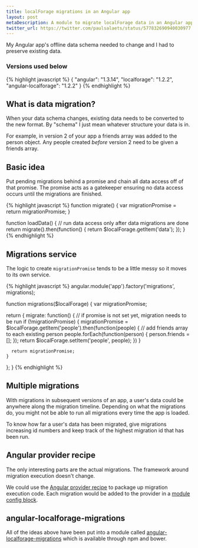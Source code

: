 ```yaml
---
title: localForage migrations in an Angular app
layout: post
metaDescription: A module to migrate localForage data in an Angular app
twitter_url: https://twitter.com/paulsalaets/status/577832690940030977
---
```


My Angular app's offline data schema needed to change and I had to preserve existing data.

### Versions used below

{% highlight javascript %}
{
  "angular": "1.3.14",
  "localforage": "1.2.2",
  "angular-localforage": "1.2.2"
}
{% endhighlight %}

## What is data migration?

When your data schema changes, existing data needs to be converted to the new format. By "schema" I just mean whatever structure your data is in.

For example, in version 2 of your app a friends array was added to the person object. Any people created *before* version 2 need to be given a friends array.

## Basic idea

Put pending migrations behind a promise and chain all data access off of that promise. The promise acts as a gatekeeper ensuring no data access occurs until the migrations are finished.

{% highlight javascript %}
function migrate() {
  var migrationPromise = <data migrations here>
  return migrationPromise;
}

function loadData() {
  // run data access only after data migrations are done
  return migrate().then(function() {
    return $localForage.getItem('data');
  });
}
{% endhighlight %}

## Migrations service

The logic to create `migrationPromise` tends to be a little messy so it moves to its own service.

{% highlight javascript %}
angular.module('app').factory('migrations', migrations);

function migrations($localForage) {
  var migrationPromise;

  return {
    migrate: function() {
      // if promise is not set yet, migration needs to be run
      if (!migrationPromise) {
        migrationPromise = $localForage.getItem('people').then(function(people) {
          // add friends array to each existing person
          people.forEach(function(person) {
            person.friends = [];
          });
          return $localForage.setItem('people', people);
        })
      }

      return migrationPromise;
    }
  };
}
{% endhighlight %}

## Multiple migrations

With migrations in subsequent versions of an app, a user's data could be anywhere along the migration timeline. Depending on what the migrations do, you might not be able to run all migrations every time the app is loaded.

To know how far a user's data has been migrated, give migrations increasing id numbers and keep track of the highest migration id that has been run.

## Angular provider recipe

The only interesting parts are the actual migrations. The framework around migration execution doesn't change.

We could use the [Angular provider recipe](https://code.angularjs.org/1.3.14/docs/guide/providers#provider-recipe) to package up migration execution code. Each migration would be added to the provider in a [module config block](https://code.angularjs.org/1.3.14/docs/api/ng/type/angular.Module#config).

## angular-localforage-migrations

All of the ideas above have been put into a module called [angular-localforage-migrations](https://github.com/psalaets/angular-localforage-migrations) which is available through npm and bower.